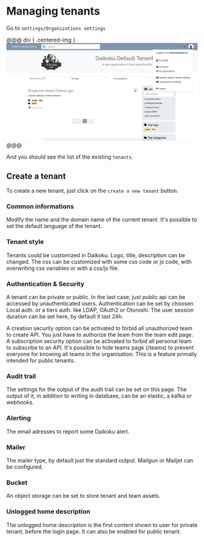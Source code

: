 # Managing tenants

Go to `settings/Organizations settings`

@@@ div { .centered-img }
<img src="../img/organisation_settings.png" />
@@@

And you should see the list of the existing `tenants`.

## Create a tenant

To create a new tenant, just click on the `create a new tenant` button.

### Common informations

Modify the name and the domain name of the current tenant.
It's possible to set the default language of the tenant.

### Tenant style

Tenants could be customized in Daikoku.
Logo, title, description can be changed.
The css can be customized with some css code or js code, with overwriting css variables or with a css/js file.

### Authentication & Security

A tenant can be private or public. In the last case, just public api can be accessed by unauthenticated users.
Authentication can be set by choosen Local auth. or a tiers auth. like LDAP, OAuth2 or Otoroshi.
The user session duration can be set here, by default it last 24h.

A creation security option can be activated to forbid all unauthorized team to create API. You just have to authorize the team from the team edit page.
A subscription security option can be activated to forbid all personal team to subscribe to an API.
It's possible to hide teams page (/teams) to prevent everyone for knowing all teams in the organisation. This is a feature primally intended for public tenants.

### Audit trail

The settings for the output of the audit trail can be set on this page.
The output of it, in addition to writing in database, can be an elastic, a kafka or webhooks.

### Alerting
The email adresses to report some Daikoku alert.

### Mailer
The mailer type, by default just the standard output. Mailgun or Mailjet can be configured.

### Bucket
An object storage can be set to store tenant and team assets.

### Unlogged home description
The unlogged home description is the first content shown to user for private tenant, before the login page.
It can also be enabled for public tenant.